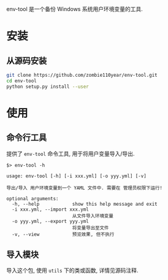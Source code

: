 env-tool 是一个备份 Windows 系统用户环境变量的工具.

# 安装

## 从源码安装

```sh
git clone https://github.com/zombie110year/env-tool.git
cd env-tool
python setup.py install --user
```

# 使用

## 命令行工具

提供了 `env-tool` 命令工具, 用于将用户变量导入/导出.

```
$> env-tool -h

usage: env-tool [-h] [-i xxx.yml] [-o yyy.yml] [-v]

导出/导入 用户环境变量到一个 YAML 文件中. 需要在 管理员权限下运行!

optional arguments:
  -h, --help            show this help message and exit
  -i xxx.yml, --import xxx.yml
                        从文件导入环境变量
  -o yyy.yml, --export yyy.yml
                        将变量导出至文件
  -v, --view            预览效果, 但不执行
```

## 导入模块

导入这个包, 使用 `utils` 下的类或函数, 详情见源码注释.
